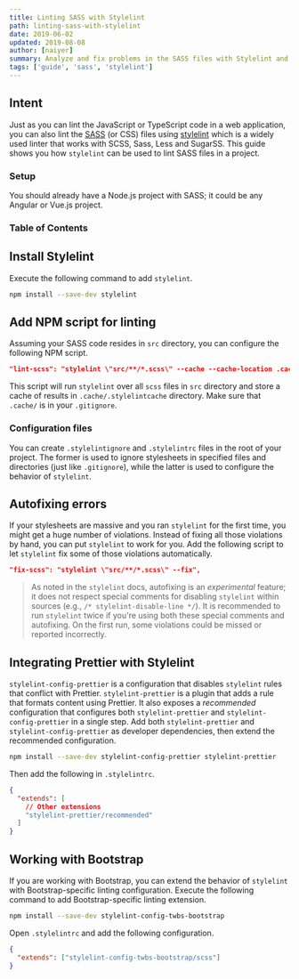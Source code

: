 ```yaml
---
title: Linting SASS with Stylelint
path: linting-sass-with-stylelint
date: 2019-06-02
updated: 2019-08-08
author: [naiyer]
summary: Analyze and fix problems in the SASS files with Stylelint and integrate it with Prettier
tags: ['guide', 'sass', 'stylelint']
---
```


## Intent

Just as you can lint the JavaScript or TypeScript code in a web application, you can also lint the [SASS](https://sass-lang.com/) (or CSS) files using [stylelint](https://github.com/stylelint/stylelint) which is a widely used linter that works with SCSS, Sass, Less and SugarSS. This guide shows you how `stylelint` can be used to lint SASS files in a project.

### Setup

You should already have a Node.js project with SASS; it could be any Angular or Vue.js project.

### Table of Contents

## Install Stylelint

Execute the following command to add `stylelint`.

```bash
npm install --save-dev stylelint
```

## Add NPM script for linting

Assuming your SASS code resides in `src` directory, you can configure the following NPM script.

```json
"lint-scss": "stylelint \"src/**/*.scss\" --cache --cache-location .cache/.stylelintcache",
```

This script will run `stylelint` over all `scss` files in `src` directory and store a cache of results in `.cache/.stylelintcache` directory. Make sure that `.cache/` is in your `.gitignore`.

### Configuration files

You can create `.stylelintignore` and `.stylelintrc` files in the root of your project. The former is used to ignore stylesheets in specified files and directories (just like `.gitignore`), while the latter is used to configure the behavior of `stylelint`.

## Autofixing errors

If your stylesheets are massive and you ran `stylelint` for the first time, you might get a huge number of violations. Instead of fixing all those violations by hand, you can put `stylelint` to work for you. Add the following script to let `stylelint` fix some of those violations automatically.

```json
"fix-scss": "stylelint \"src/**/*.scss\" --fix",
```

> As noted in the `stylelint` docs, autofixing is an *experimental* feature; it does not respect special comments for disabling `stylelint` within sources (e.g., `/* stylelint-disable-line */`). It is recommended to run `stylelint` twice if you're using both these special comments and autofixing. On the first run, some violations could be missed or reported incorrectly.

## Integrating Prettier with Stylelint

`stylelint-config-prettier` is a configuration that disables `stylelint` rules that conflict with Prettier. `stylelint-prettier` is a plugin that adds a rule that formats content using Prettier. It also exposes a *recommended* configuration that configures both `stylelint-prettier` and `stylelint-config-prettier` in a single step. Add both `stylelint-prettier` and `stylelint-config-prettier` as developer dependencies, then extend the recommended configuration.

```bash
npm install --save-dev stylelint-config-prettier stylelint-prettier
```

Then add the following in `.stylelintrc`.

```json
{
  "extends": [
    // Other extensions
    "stylelint-prettier/recommended"
  ]
}
```

## Working with Bootstrap

If you are working with Bootstrap, you can extend the behavior of `stylelint` with Bootstrap-specific linting configuration. Execute the following command to add Bootstrap-specific linting extension.

```bash
npm install --save-dev stylelint-config-twbs-bootstrap
```

Open `.stylelintrc` and add the following configuration.

```json
{
  "extends": ["stylelint-config-twbs-bootstrap/scss"]
}
```